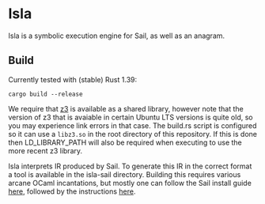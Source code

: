 # Isla

Isla is a symbolic execution engine for Sail, as well as an anagram.

## Build

Currently tested with (stable) Rust 1.39:
```
cargo build --release
```
We require that [z3](https://github.com/Z3Prover/z3) is available as a
shared library, however note that the version of z3 that is avaiable
in certain Ubuntu LTS versions is quite old, so you may experience
link errors in that case. The build.rs script is configured so it can
use a `libz3.so` in the root directory of this repository. If this is
done then LD_LIBRARY_PATH will also be required when executing to use
the more recent z3 library.

Isla interprets IR produced by Sail. To generate this IR in the
correct format a tool is available in the isla-sail
directory. Building this requires various arcane OCaml incantations,
but mostly one can follow the Sail install guide
[here](https://github.com/rems-project/sail/blob/sail2/INSTALL.md),
followed by the instructions [here](isla-sail/README.md).
